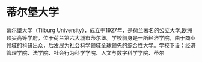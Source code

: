 # 蒂尔堡大学

蒂尔堡大学（Tilburg University），成立于1927年，是荷兰著名的公立大学,欧洲顶尖高等学府，位于荷兰第六大城市蒂尔堡。学校前身是一所经济学院，由于商业领域的科研出众，后发展为社会科学领域全球领先的综合性大学。学校下设：经济管理学院、法学院、社会行为科学学院、人文与数字科学学院、蒂尔